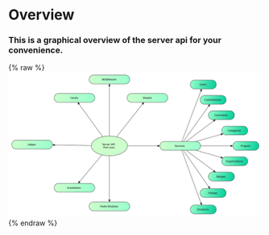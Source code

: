 # Overview

### This is a graphical overview of the server api for your convenience.

{% raw %}
<object data="../assets/overview_api3.svg" type="image/svg+xml">
![](../assets/overview_api3.svg)
</object>
{% endraw %}

